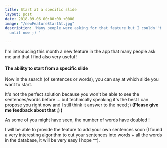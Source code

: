 ```yaml
---
title: Start at a specific slide
layout: post
date: 2018-09-06 00:00:00 +0000
image: "/newFeatureStartAt.jpg"
description: 'Many people were asking for that feature but I couldn''t make it ..
  until now ;) '

---
```

I'm introducing this month a new feature in the app that many people ask me and that I find also very useful ! 

#### The ability to start from a specific slide

Now in the search (of sentences or words), you can say at which slide you want to start.

It's not the perfect solution because you won't be able to see the sentences/words before ... but technically speaking it's the best I can propose you right now and I still think it answer to the need ;) **(Please give me feedback about that ;) )**

As some of you might have seen, the number of words have doubled !

I will be able to provide the feature to add your own sentences soon (I found a very interesting algorithm to cut your sentences into words + all the words in the database, it will be very easy I hope ^^).

 